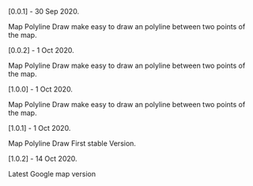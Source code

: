 [0.0.1] - 30 Sep 2020.

Map Polyline Draw make easy to draw an polyline between two points of the map.

[0.0.2] - 1 Oct 2020.

Map Polyline Draw make easy to draw an polyline between two points of the map.

[1.0.0] - 1 Oct 2020.

Map Polyline Draw make easy to draw an polyline between two points of the map.

[1.0.1] - 1 Oct 2020.

Map Polyline Draw First stable Version.

[1.0.2] - 14 Oct 2020.

Latest Google map version

